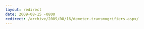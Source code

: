 ```yaml
---
layout: redirect
date: 2009-08-15 -0800
redirect: /archive/2009/08/16/demeter-transmogrifiers.aspx/
---
```

